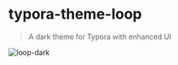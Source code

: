 # typora-theme-loop

> A dark theme for Typora with enhanced UI

![loop-dark](https://cdn.jsdelivr.net/gh/OrcheInk/image/img/202212191507784.webp)